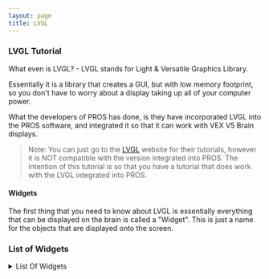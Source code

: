 ```yaml
---
layout: page
title: LVGL
---
```


### LVGL Tutorial

What even is LVGL? - LVGL stands for Light & Versatile Graphics Library. 

Essentially it is a library that creates a GUI, but with low memory footprint, so you don't have to worry about a display taking up all of your computer power. 

What the developers of PROS has done, is they have incorporated LVGL into the PROS software, and integrated it so that it can work with VEX V5 Brain displays.

> Note: You can just go to the [LVGL]() website for their tutorials, however it is NOT compatible with the version integrated into PROS. The intention of this tutorial is so that you have a tutorial that does work with the LVGL integrated into PROS. 

#### Widgets 

The first thing that you need to know about LVGL is essentially everything that can be displayed on the brain is called a "Widget". This is just a name for the objects that are displayed onto the screen. 

### List of Widgets

<details>
<summary>List Of Widgets</summary>
<br>

* [Base Object]()
- [Arc]()
- [Bar]()
- [Button]()
- [Button Matrix]()
- [Calender]()
- [Canvas]()
- [Checkbox]()
- [Chart]()
- [Container]()
- [Color Picker]()
- [Drop-Down List]()
- [Gauge]()
- [Image]()
- [Image Button]()
- [Keyboard]()
- [Label]()
- [LED]()
- [Line]()
- [List]()
- [Line Meter]()
- [Message Box]()
- [Page]()
- [Preloader]()
- [Roller]()
- [Slider]()
- [Spinbox]()
- [Switch]()
- [Table]()
- [Tabview]()
- [Text Area]()
- [Tile View]()
- [Window]()
  
</details>

